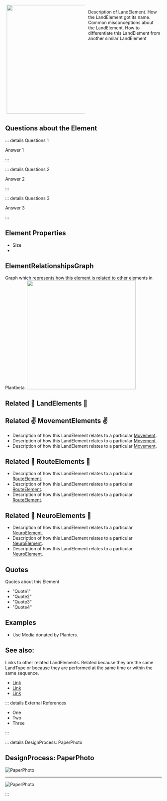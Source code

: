 
<div style="display: flex; width: %100; margin-top: 100px;">
    <div style="margin: 5px; width: 50%">
        <img height="350" width="350" src="/LandPhoto.png"/>
    </div>
    <div style="margin: 5px; width: 50%">
        <p >Description of LandElement. How the LandElement got its name. Common misconceptions about the LandElement. How to differentiate this LandElement from another similar LandElement</p>
    </div>
</div>

## Questions about the Element

::: details Questions 1

Answer 1

:::

::: details Questions 2

Answer 2

:::

::: details Questions 3

Answer 3

:::

## Element Properties

- Size
- 

## ElementRelationshipsGraph

Graph which represents how this element is related to other elements in Plantbeta.
<img height="350" width="350" src="/DirectedGraph_UndirectedGraph.png"/>

## Related 🌲 LandElements 🌲

## Related ✌ MovementElements ✌
- Description of how this LandElement relates to a particular [Movement]().
- Description of how this LandElement relates to a particular [Movement]().
- Description of how this LandElement relates to a particular [Movement]().

## Related 👣 RouteElements 👣
- Description of how this LandElement relates to a particular [RouteElement]().
- Description of how this LandElement relates to a particular [RouteElement]().
- Description of how this LandElement relates to a particular [RouteElement]().

## Related 🧠 NeuroElements 🧠
- Description of how this LandElement relates to a particular [NeuroElement]().
- Description of how this LandElement relates to a particular [NeuroElement]().
- Description of how this LandElement relates to a particular [NeuroElement]().

## Quotes

Quotes about this Element

- "Quote1"
- "Quote2"
- "Quote3"
- "Quote4"

## Examples

- Use Media donated by Planters. 

## See also:

Links to other related LandElements. Related because they are the same LandType or because they are performed at the same time or within the same sequence. 

- [Link]()
- [Link]()
- [Link]()

::: details External References

- One
- Two
- Three

:::

::: details DesignProcess: PaperPhoto

## DesignProcess: PaperPhoto

![PaperPhoto](/Paper_BetaQuote.jpg)

---

![PaperPhoto](/Paper_BetaQuote2.jpg)

:::
